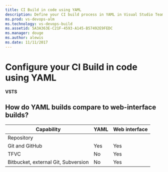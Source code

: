 ```yaml
---
title: CI Build in code using YAML
description: Define your CI build process in YAML in Visual Studio Team Services (VSTS) and Team Foundation Server (TFS)
ms.prod: vs-devops-alm
ms.technology: vs-devops-build
ms.assetid: 5A3A363E-C21F-4593-A145-B57492E9FEDC
ms.manager: douge
ms.author: alewis
ms.date: 11/11/2017
---
```


# Configure your CI Build in code using YAML

**VSTS**

## How do YAML builds compare to web-interface builds?

|Capability|YAML|Web interface|
|-|-|-|
|Repository|
|Git and GitHub|Yes|Yes|
|TFVC|No|Yes|
|Bitbucket, external Git, Subversion|No|Yes|